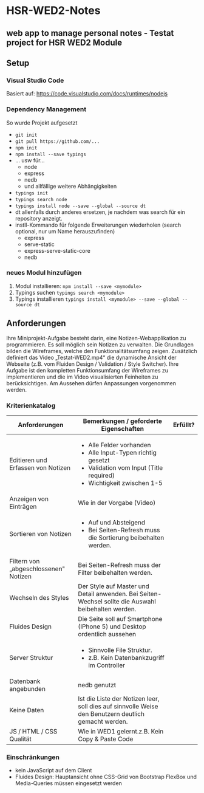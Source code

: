# HSR-WED2-Notes
## web app to manage personal notes - Testat project for HSR WED2 Module

## Setup
### Visual Studio Code
Basiert auf: https://code.visualstudio.com/docs/runtimes/nodejs
### Dependency Management
So wurde Projekt aufgesetzt
* `git init`
* `git pull https://github.com/...`
* `npm init`
* `npm install --save typings`
* ... usw für...
   * node
   * express
   * nedb
   * und allfällige weitere Abhängigkeiten
* `typings init`
* `typings search node`
* `typings install node --save --global --source dt`
* dt allenfalls durch anderes ersetzen, je nachdem was search für ein repository anzeigt.
* instll-Kommando für folgende Erweiterungen wiederholen (search optional, nur um Name herauszufinden)
   * express
   * serve-static
   * express-serve-static-core
   * nedb

### neues Modul hinzufügen
1. Modul installieren:
`npm install --save <mymodule>`
2. Typings suchen
`typings search <mymodule>`
3. Typings installieren
`typings install <mymodule> --save --global --source dt`

## Anforderungen
Ihre Miniprojekt-Aufgabe besteht darin, eine Notizen-Webapplikation zu programmieren. Es soll möglich sein Notizen zu verwalten. Die Grundlagen bilden die Wireframes, welche den Funktionalitätsumfang zeigen. Zusätzlich definiert das Video „Testat-WED2.mp4“ die dynamische Ansicht der Webseite (z.B. vom Fluiden Design / Validation / Style Switcher). Ihre Aufgabe ist den kompletten Funktionsumfang der Wireframes zu implementieren und die im Video visualisierten Feinheiten zu berücksichtigen.
Am Aussehen dürfen Anpassungen vorgenommen werden.

### Kriterienkatalog
| **Anforderungen**                       | **Bemerkungen / geforderte Eigenschaften**                                                          | **Erfüllt?** |
|-----------------------------------------|------------------------------------------------------------------------------------------------------|--------------|
| Editieren und Erfassen von Notizen      | <ul><li>Alle Felder vorhanden</li><li>Alle Input-Typen richtig gesetzt</li><li>Validation vom Input (Title required)</li><li>Wichtigkeit zwischen 1-5</li></ul>                                                                              |              |
| Anzeigen von Einträgen                  | Wie in der Vorgabe (Video)                                                                           |              |
| Sortieren von Notizen                   | <ul><li>Auf und Absteigend</li><li>Bei Seiten-Refresh muss die Sortierung beibehalten werden.</li></ul>                                            |              |
| Filtern von „abgeschlossenen" Notizen   | Bei Seiten-Refresh muss der Filter beibehalten werden.                                               |              |
| Wechseln des Styles                     | Der Style auf Master und Detail anwenden. Bei Seiten-Wechsel sollte die Auswahl beibehalten werden.  |              |
| Fluides Design                          | Die Seite soll auf Smartphone (IPhone 5) und Desktop ordentlich aussehen                             |              |
| Server Struktur                         | <ul><li>Sinnvolle File Struktur.</li><li>z.B. Kein Datenbankzugriff im Controller</li></ul>                                                              |              |
| Datenbank angebunden                    | nedb genutzt                                                                                         |              |
| Keine Daten                             | Ist die Liste der Notizen leer, soll dies auf sinnvolle Weise den Benutzern deutlich gemacht werden. |              |
| JS / HTML / CSS Qualität                | Wie in WED1 gelernt.z.B. Kein Copy & Paste Code                                                      |              |

### Einschränkungen
* kein JavaScript auf dem Client
* Fluides Design: Hauptansicht ohne CSS-Grid von Bootstrap FlexBox und Media-Queries müssen eingesetzt werden

